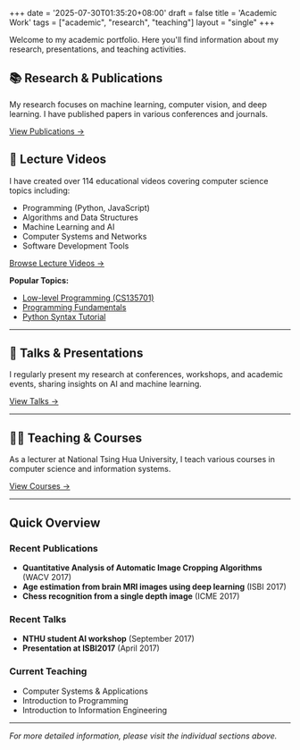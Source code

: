 +++
date = '2025-07-30T01:35:20+08:00'
draft = false
title = 'Academic Work'
tags = ["academic", "research", "teaching"]
layout = "single"
+++

Welcome to my academic portfolio. Here you'll find information about my research, presentations, and teaching activities.

## 📚 Research & Publications

My research focuses on machine learning, computer vision, and deep learning. I have published papers in various conferences and journals.

[View Publications →](/academic/publications/)

## 🎥 Lecture Videos

I have created over 114 educational videos covering computer science topics including:
- Programming (Python, JavaScript)
- Algorithms and Data Structures
- Machine Learning and AI
- Computer Systems and Networks
- Software Development Tools

[Browse Lecture Videos →](/academic-videos/)

**Popular Topics:**
- [Low-level Programming (CS135701)](/academic-videos/10410cs135701-20151126-低階語言/)
- [Programming Fundamentals](/academic-videos/10320qf100300寫程式的基本常識/)
- [Python Syntax Tutorial](/academic-videos/10310qf100200codecademy第1關-python-syntax/)

---

## 🎤 Talks & Presentations  

I regularly present my research at conferences, workshops, and academic events, sharing insights on AI and machine learning.

[View Talks →](/academic/talks/)

---

## 👨‍🏫 Teaching & Courses

As a lecturer at National Tsing Hua University, I teach various courses in computer science and information systems.

[View Courses →](/academic/teaching/)

---

## Quick Overview

### Recent Publications
- **Quantitative Analysis of Automatic Image Cropping Algorithms** (WACV 2017)
- **Age estimation from brain MRI images using deep learning** (ISBI 2017)
- **Chess recognition from a single depth image** (ICME 2017)

### Recent Talks
- **NTHU student AI workshop** (September 2017)
- **Presentation at ISBI2017** (April 2017)

### Current Teaching
- Computer Systems & Applications
- Introduction to Programming
- Introduction to Information Engineering

---

*For more detailed information, please visit the individual sections above.*
